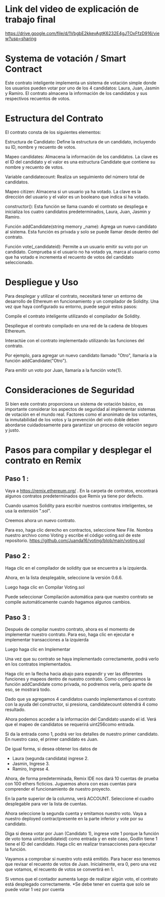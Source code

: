 # Link del video de explicación de trabajo final
https://drive.google.com/file/d/1VbgbE2kkevAgtK6232E4gJTOxFfzD916/view?usp=sharing


# Systema de votación / Smart Contract
Este contrato inteligente implementa un sistema de votación simple donde los usuarios pueden votar por uno de los 4 candidatos: Laura, Juan, Jasmin y Ramiro.
El contrato almacena la información de los candidatos y sus respectivos recuentos de votos.

# Estructura del Contrato

El contrato consta de los siguientes elementos:

Estructura de Candidato: Define la estructura de un candidato, incluyendo su ID, nombre y recuento de votos.

Mapeo candidates: Almacena la información de los candidatos. La clave es el ID del candidato y el valor es una estructura Candidate que contiene su nombre y recuento de votos.

Variable candidatecount: Realiza un seguimiento del número total de candidatos.

Mapeo citizen: Almacena si un usuario ya ha votado. La clave es la dirección del usuario y el valor es un booleano que indica si ha votado.

constructor(): Esta función se llama cuando el contrato se despliega e inicializa los cuatro candidatos predeterminados, Laura, Juan, Jasmin y Ramiro.

Función addCandidate(string memory _name): Agrega un nuevo candidato al sistema. Esta función es privada y solo se puede llamar desde dentro del contrato.

Función vote(_candidateid): Permite a un usuario emitir su voto por un candidato. Comprueba si el usuario no ha votado ya, marca al usuario como que ha votado e incrementa el recuento de votos del candidato seleccionado.

# Despliegue y Uso

Para desplegar y utilizar el contrato, necesitará tener un entorno de desarrollo de Ethereum en funcionamiento y un compilador de Solidity. Una vez que haya configurado su entorno, puede seguir estos pasos:

Compile el contrato inteligente utilizando el compilador de Solidity.

Despliegue el contrato compilado en una red de la cadena de bloques Ethereum.

Interactúe con el contrato implementado utilizando las funciones del contrato.

Por ejemplo, para agregar un nuevo candidato llamado "Otro", llamaría a la función addCandidate("Otro"). 

Para emitir un voto por Juan, llamaría a la función vote(1).

# Consideraciones de Seguridad

Si bien este contrato proporciona un sistema de votación básico, es importante considerar los aspectos de seguridad al implementar sistemas de votación en el mundo real. Factores como el anonimato de los votantes, la inmutabilidad de los votos y la prevención del voto doble deben abordarse cuidadosamente para garantizar un proceso de votación seguro y justo.

# Pasos para compilar y desplegar el contrato en Remix

## Paso 1 :

Vaya a https://remix.ethereum.org/ . En la carpeta de contratos, encontrará algunos contratos predeterminados que Remix ya tiene por defecto.

Cuando usamos Solidity para escribir nuestros contratos inteligentes, se usa la extensión ".sol". 

Creemos ahora un nuevo contrato.

Para eso, haga clic derecho en contractos, seleccione New File. Nombra nuestro archivo como Voting  y escribe el código voting.sol de este repositorio.
https://github.com/Juanda16/voting/blob/main/voting.sol


## Paso 2 :

Haga clic en el compilador de solidity que se encuentra a la izquierda.

Ahora, en la lista desplegable, seleccione la versión 0.6.6.

Luego haga clic en Compilar Voting.sol

Puede seleccionar Compilación automática para que nuestro contrato se compile automáticamente cuando hagamos algunos cambios.

## Paso 3 :

Después de compilar nuestro contrato, ahora es el momento de implementar nuestro contrato. Para eso, haga clic en ejecutar e implementar transacciones a la izquierda

Luego haga clic en Implementar

Una vez que su contrato se haya implementado correctamente, podrá verlo en los contratos implementados.


Haga clic en la flecha hacia abajo para expandir y ver las diferentes funciones y mapeos dentro de nuestro contrato. Como configuramos la función addCandidate como privada, no podremos verla, pero aparte de eso, se mostrará todo.

Dado que ya agregamos 4 candidatos cuando implementamos el contrato con la ayuda del constructor, si presiona, candidatecount obtendrá 4 como resultado.

Ahora podemos acceder a la información del Candidato usando el id. Verá que el mapeo de candidatos se requerirá uint256como entrada.

Si da la entrada como 1, podrá ver los detalles de nuestro primer candidato. En nuestro caso, el primer candidato es Juan.

De igual forma, si desea obtener los datos de 
- Laura (segunda candidata) ingrese 2.
- Jasmin, Ingrese 3.
- Ramiro, Ingrese 4.

Ahora, de forma predeterminada, Remix IDE nos dará 10 cuentas de prueba con 100 ethers ficticios. Juguemos ahora con esas cuentas para comprender el funcionamiento de nuestro proyecto.

En la parte superior de la columna, verá ACCOUNT. Seleccione el cuadro desplegable para ver la lista de cuentas.

Ahora seleccione la segunda cuenta y emitamos nuestro voto. Vaya a nuestro deployed contractpresente en la parte inferior y vote por su candidato.

Diga si desea votar por Juan (Candidato 1), ingrese vote 1 porque la función de voto toma uint(candidateid) como entrada y en este caso, Godlin tiene 1 tiene el ID del candidato. Haga clic en realizar transacciones para ejecutar la función.


Vayamos a comprobar si nuestro voto está emitido. Para hacer eso tenemos que revisar el recuento de votos de Juan. Inicialmente, era 0, pero una vez que votamos, el recuento de votos se convertirá en 1.

Si vemos que el contador aumenta luego de realizar algún voto, el contrato está desplegado correctamente.
*Se debe tener en cuenta que solo se puede votar 1 vez por cuenta


